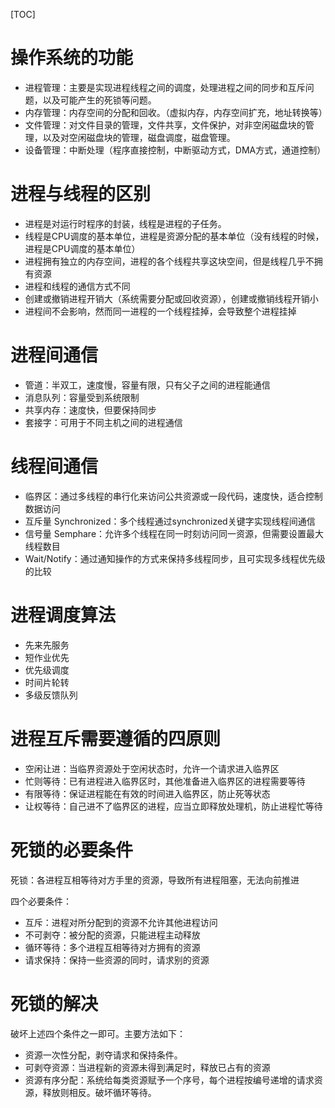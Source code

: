 [TOC]

# 操作系统的功能

* 进程管理：主要是实现进程线程之间的调度，处理进程之间的同步和互斥问题，以及可能产生的死锁等问题。
* 内存管理：内存空间的分配和回收。（虚拟内存，内存空间扩充，地址转换等）
* 文件管理：对文件目录的管理，文件共享，文件保护，对非空闲磁盘块的管理，以及对空闲磁盘块的管理，磁盘调度，磁盘管理。
* 设备管理：中断处理（程序直接控制，中断驱动方式，DMA方式，通道控制）

# 进程与线程的区别

* 进程是对运行时程序的封装，线程是进程的子任务。
* 线程是CPU调度的基本单位，进程是资源分配的基本单位（没有线程的时候，进程是CPU调度的基本单位）
* 进程拥有独立的内存空间，进程的各个线程共享这块空间，但是线程几乎不拥有资源
* 进程和线程的通信方式不同
* 创建或撤销进程开销大（系统需要分配或回收资源），创建或撤销线程开销小
* 进程间不会影响，然而同一进程的一个线程挂掉，会导致整个进程挂掉

# 进程间通信

* 管道：半双工，速度慢，容量有限，只有父子之间的进程能通信
* 消息队列：容量受到系统限制
* 共享内存：速度快，但要保持同步
* 套接字：可用于不同主机之间的进程通信

# 线程间通信

* 临界区：通过多线程的串行化来访问公共资源或一段代码，速度快，适合控制数据访问
* 互斥量 Synchronized：多个线程通过synchronized关键字实现线程间通信
* 信号量 Semphare：允许多个线程在同一时刻访问同一资源，但需要设置最大线程数目
* Wait/Notify：通过通知操作的方式来保持多线程同步，且可实现多线程优先级的比较

# 进程调度算法

* 先来先服务
* 短作业优先
* 优先级调度
* 时间片轮转
* 多级反馈队列

# 进程互斥需要遵循的四原则

* 空闲让进：当临界资源处于空闲状态时，允许一个请求进入临界区
* 忙则等待：已有进程进入临界区时，其他准备进入临界区的进程需要等待
* 有限等待：保证进程能在有效的时间进入临界区，防止死等状态
* 让权等待：自己进不了临界区的进程，应当立即释放处理机，防止进程忙等待

# 死锁的必要条件

死锁：各进程互相等待对方手里的资源，导致所有进程阻塞，无法向前推进

四个必要条件：

* 互斥：进程对所分配到的资源不允许其他进程访问
* 不可剥夺：被分配的资源，只能进程主动释放
* 循环等待：多个进程互相等待对方拥有的资源
* 请求保持：保持一些资源的同时，请求别的资源

# 死锁的解决

破坏上述四个条件之一即可。主要方法如下：

* 资源一次性分配，剥夺请求和保持条件。
* 可剥夺资源：当进程新的资源未得到满足时，释放已占有的资源
* 资源有序分配：系统给每类资源赋予一个序号，每个进程按编号递增的请求资源，释放则相反。破坏循环等待。

